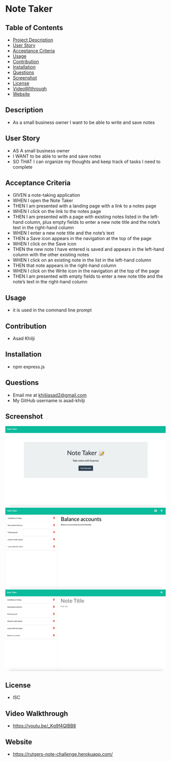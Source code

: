 # Note Taker

## Table of Contents
- [Project Description](#Description)
- [User Story](#UserStory)
- [Acceptance Criteria](#AcceptanceCriteria)
- [Usage](#usage)
- [Contribution](#Contribution)
- [Installation](#Installation)
- [Questions](#Questions)
- [Screenshot](#Screenshot)
- [License](#License)
- [VideoWlthrough](#VideoWalkthrough)
- [Website](#Website)

## Description
* As a small business owner I want to be able to write and save notes

## User Story
* AS A small business owner
* I WANT to be able to write and save notes
* SO THAT I can organize my thoughts and keep track of tasks I need to complete

## Acceptance Criteria
* GIVEN a note-taking application
* WHEN I open the Note Taker
* THEN I am presented with a landing page with a link to a notes page
* WHEN I click on the link to the notes page
* THEN I am presented with a page with existing notes listed in the left-hand column, plus empty fields to enter a new note title and the note’s text in the right-hand column
* WHEN I enter a new note title and the note’s text
* THEN a Save icon appears in the navigation at the top of the page
* WHEN I click on the Save icon
* THEN the new note I have entered is saved and appears in the left-hand column with the other existing notes
* WHEN I click on an existing note in the list in the left-hand column
* THEN that note appears in the right-hand column
* WHEN I click on the Write icon in the navigation at the top of the page
* THEN I am presented with empty fields to enter a new note title and the note’s text in the right-hand column

## Usage
* it is used in the command line prompt

## Contribution
* Asad Khilji

## Installation
* npm express.js

## Questions
* Email me at khiljiasad2@gmail.com
* My GitHub username is asad-khilji

## Screenshot
![screenshot1.jpg](https://github.com/asad-khilji/note-taker/blob/main/public/assets/images/screenshot1.jpg)
![screenshot2.jpg](https://github.com/asad-khilji/note-taker/blob/main/public/assets/images/screenshot2.jpg)
![screenshot3.jpg](https://github.com/asad-khilji/note-taker/blob/main/public/assets/images/screenshot3.jpg)

## License
* ISC

## Video Walkthrough
* https://youtu.be/_Kg9f4QIBB8

## Website
* https://rutgers-note-challenge.herokuapp.com/
    
